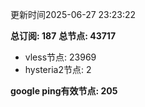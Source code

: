 更新时间2025-06-27 23:23:22

**总订阅: 187**
**总节点: 43717**
- vless节点: 23969
- hysteria2节点: 2

**google ping有效节点: 205**
